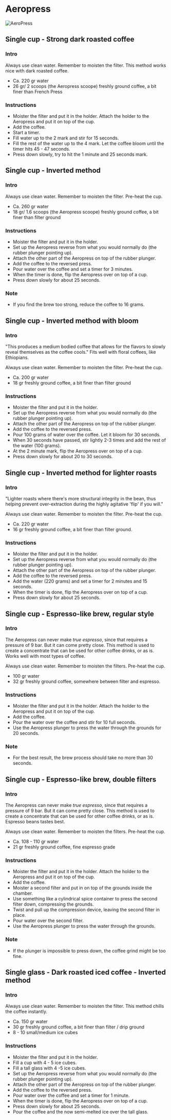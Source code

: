 # Aeropress

![AeroPress](https://cdn.rawgit.com/andmos/Coffee/master/img/AeroPress.svg)

## Single cup - Strong dark roasted coffee

### Intro

Always use clean water. Remember to moisten the filter. This method works nice with dark roasted coffee.

* Ca. 220 gr water
* 26 gr/ 2 scoops (the Aeropress scoope) freshly ground coffee, a bit finer than French Press

### Instructions

* Moister the filter and put it in the holder. Attach the holder to the Aeropress and put it on top of the cup.
* Add the coffee.
* Start a timer.
* Fill water up to the 2 mark and stir for 15 seconds.
* Fill the rest of the water up to the 4 mark. Let the coffee bloom until the timer hits 45 - 47 seconds.
* Press down slowly, try to hit the 1 minute and 25 seconds mark.

## Single cup - Inverted method

### Intro

Always use clean water. Remember to moisten the filter. Pre-heat the cup.

* Ca. 260 gr water
* 18 gr/ 1.6 scoops (the Aeropress scoope) freshly ground coffee, a bit finer than filter ground

### Instructions

* Moister the filter and put it in the holder.
* Set up the Aeropress reverse from what you would normally do (the rubber plunger pointing up).
* Attach the other part of the Aeropress on top of the rubber plunger.
* Add the coffee to the reversed press.
* Pour water over the coffee and set a timer for 3 minutes.
* When the timer is done, flip the Aeropress over on top of a cup.
* Press down slowly for about 25 seconds.

### Note

* If you find the brew too strong, reduce the coffee to 16 grams.

## Single cup - Inverted method with bloom

### Intro

"This produces a medium bodied coffee that allows for the flavors to slowly reveal themselves as the coffee cools."
Fits well with floral coffees, like Ethiopians.

Always use clean water. Remember to moisten the filter. Pre-heat the cup.

* Ca. 200 gr water
* 18 gr freshly ground coffee, a bit finer than filter ground

### Instructions

* Moister the filter and put it in the holder.
* Set up the Aeropress reverse from what you would normally do (the rubber plunger pointing up).
* Attach the other part of the Aeropress on top of the rubber plunger.
* Add the coffee to the reversed press.
* Pour 100 grams of water over the coffee. Let it bloom for 30 seconds.
* When 30 seconds have passed, stir lightly 2-3 times and add the rest of the water (100 grams).
* At the 2 minute mark, flip the Aeropress over on top of a cup.
* Press down slowly for about 20 to 30 seconds.

## Single cup - Inverted method for lighter roasts

### Intro

"Lighter roasts where there's more structural integrity in the bean, thus helping prevent over-extraction during the highly agitative 'flip' if you will."

Always use clean water. Remember to moisten the filter. Pre-heat the cup.

* Ca. 220 gr water
* 16 gr freshly ground coffee, a bit finer than filter ground.

### Instructions

* Moister the filter and put it in the holder.
* Set up the Aeropress reverse from what you would normally do (the rubber plunger pointing up).
* Attach the other part of the Aeropress on top of the rubber plunger.
* Add the coffee to the reversed press.
* Add the water (220 grams) and set a timer for 2 minutes and 15 seconds.
* When the timer is done, flip the Aeropress over on top of a cup.
* Press down slowly for about 25 seconds.

## Single cup - Espresso-like brew, regular style

### Intro

The Aeropress can never make _true espresso_, since that requires a pressure of 9 bar. But it can come pretty close.
This method is used to create a concentrate that can be used for other coffee drinks, or as is. Works well with most types of coffee.

Always use clean water. Remember to moisten the filters. Pre-heat the cup.

* 100 gr water
* 32 gr freshly ground coffee, somewhere between filter and espresso.

### Instructions

* Moister the filter and put it in the holder. Attach the holder to the Aeropress and put it on top of the cup.
* Add the coffee.
* Pour the water over the coffee and stir for 10 full seconds.
* Use the Aeropress plunger to press the water through the grounds for 20 seconds.

### Note

* For the best result, the brew process should take no more than 30 seconds.

## Single cup - Espresso-like brew, double filters

### Intro

The Aeropress can never make _true espresso_, since that requires a pressure of 9 bar. But it can come pretty close.
This method is used to create a concentrate that can be used for other coffee drinks, or as is. Espresso beans tastes best.

Always use clean water. Remember to moisten the filters. Pre-heat the cup.

* Ca. 108 - 110 gr water
* 21 gr freshly ground coffee, fine espresso grade

### Instructions

* Moister the filter and put it in the holder. Attach the holder to the Aeropress and put it on top of the cup.
* Add the coffee.
* Moister a second filter and put in on top of the grounds inside the chamber.
* Use something like a cylindrical spice container to press the second filter down, compressing the grounds.
* Twist and pull up the compression device, leaving the second filter in place.
* Pour water over the second filter.
* Use the Aeropress plunger to press the water through the grounds.

### Note

* If the plunger is impossible to press down, the coffee grind might be too fine.

## Single glass - Dark roasted iced coffee - Inverted method

### Intro

Always use clean water. Remember to moisten the filter. This method chills the coffee instantly.

* Ca. 150 gr water
* 30 gr freshly ground coffee, a bit finer than filter / drip ground
* 8 - 10 small/medium ice cubes

### Instructions

* Moister the filter and put it in the holder.
* Fill a cup with 4 - 5 ice cubes.
* Fill a tall glass with 4 -5 ice cubes.
* Set up the Aeropress reverse from what you would normally do (the rubber plunger pointing up).
* Attach the other part of the Aeropress on top of the rubber plunger.
* Add the coffee to the reversed press.
* Pour water over the coffee and set a timer for 1 minute.
* When the timer is done, flip the Aeropress over on top of a cup.
* Press down slowly for about 25 seconds.
* Pour the coffee and the now semi-melted ice over the tall glass.
